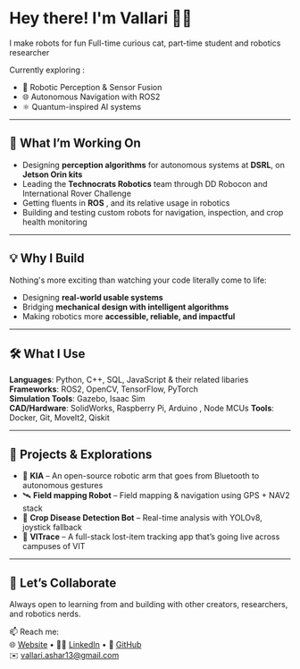 
# Hey there! I'm Vallari 🤖✨

I make robots for fun
Full-time curious cat, part-time student and robotics researcher


Currently exploring :
- 🧠 Robotic Perception & Sensor Fusion
- 🌐 Autonomous Navigation with ROS2
- ⚛️ Quantum-inspired AI systems


---

## 🔭 What I’m Working On
- Designing **perception algorithms** for autonomous systems at **DSRL**, on **Jetson Orin kits**
- Leading the **Technocrats Robotics** team through DD Robocon and International Rover Challenge
- Getting fluents in **ROS** , and its relative usage in robotics
- Building and testing custom robots for navigation, inspection, and crop health monitoring

---

## 💡 Why I Build
Nothing's more exciting than watching your code literally come to life:
- Designing **real-world usable systems**
- Bridging **mechanical design with intelligent algorithms**
- Making robotics more **accessible, reliable, and impactful**

---

## 🛠️ What I Use
**Languages**: Python, C++, SQL, JavaScript & their related libaries  
**Frameworks**: ROS2, OpenCV, TensorFlow, PyTorch  
**Simulation Tools**: Gazebo, Isaac Sim  
**CAD/Hardware**: SolidWorks, Raspberry Pi, Arduino , Node MCUs
**Tools**: Docker, Git, MoveIt2, Qiskit

---

## 🧪 Projects & Explorations
- 🤖 **KIA** – An open-source robotic arm that goes from Bluetooth to autonomous gestures  
- 🛰️ **Field mapping Robot** – Field mapping & navigation using GPS + NAV2 stack
- 🌾 **Crop Disease Detection Bot** – Real-time analysis with YOLOv8, joystick fallback  
- 📱 **VITrace** – A full-stack lost-item tracking app that’s going live across campuses of VIT

---

## 🌱 Let’s Collaborate
Always open to learning from and building with other creators, researchers, and robotics nerds.

📫 Reach me:  
🌐 [Website](https://vallari1.github.io) • 👩‍💻 [LinkedIn](https://linkedin.com/in/vallari1) • 💬 [GitHub](https://github.com/vallari1)  
✉️ vallari.ashar13@gmail.com

